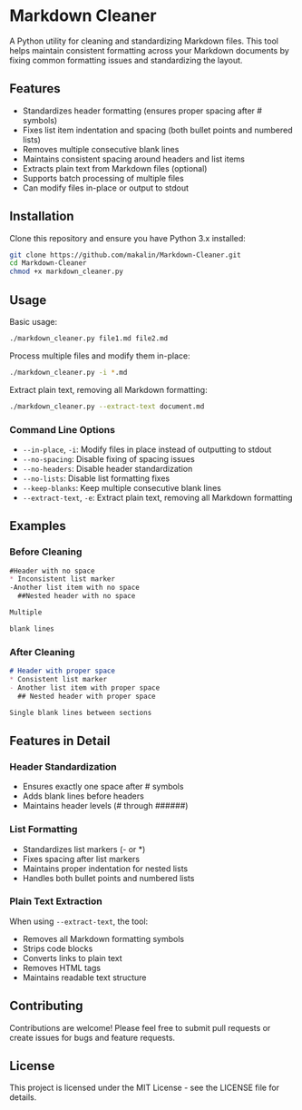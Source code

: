# Markdown Cleaner

A Python utility for cleaning and standardizing Markdown files. This tool helps maintain consistent formatting across your Markdown documents by fixing common formatting issues and standardizing the layout.

## Features

- Standardizes header formatting (ensures proper spacing after # symbols)
- Fixes list item indentation and spacing (both bullet points and numbered lists)
- Removes multiple consecutive blank lines
- Maintains consistent spacing around headers and list items
- Extracts plain text from Markdown files (optional)
- Supports batch processing of multiple files
- Can modify files in-place or output to stdout

## Installation

Clone this repository and ensure you have Python 3.x installed:

```bash
git clone https://github.com/makalin/Markdown-Cleaner.git
cd Markdown-Cleaner
chmod +x markdown_cleaner.py
```

## Usage

Basic usage:

```bash
./markdown_cleaner.py file1.md file2.md
```

Process multiple files and modify them in-place:

```bash
./markdown_cleaner.py -i *.md
```

Extract plain text, removing all Markdown formatting:

```bash
./markdown_cleaner.py --extract-text document.md
```

### Command Line Options

- `--in-place`, `-i`: Modify files in place instead of outputting to stdout
- `--no-spacing`: Disable fixing of spacing issues
- `--no-headers`: Disable header standardization
- `--no-lists`: Disable list formatting fixes
- `--keep-blanks`: Keep multiple consecutive blank lines
- `--extract-text`, `-e`: Extract plain text, removing all Markdown formatting

## Examples

### Before Cleaning

```markdown
#Header with no space
* Inconsistent list marker
-Another list item with no space
  ##Nested header with no space

Multiple

blank lines
```

### After Cleaning

```markdown
# Header with proper space
* Consistent list marker
- Another list item with proper space
  ## Nested header with proper space

Single blank lines between sections
```

## Features in Detail

### Header Standardization
- Ensures exactly one space after # symbols
- Adds blank lines before headers
- Maintains header levels (# through ######)

### List Formatting
- Standardizes list markers (- or *)
- Fixes spacing after list markers
- Maintains proper indentation for nested lists
- Handles both bullet points and numbered lists

### Plain Text Extraction
When using `--extract-text`, the tool:
- Removes all Markdown formatting symbols
- Strips code blocks
- Converts links to plain text
- Removes HTML tags
- Maintains readable text structure

## Contributing

Contributions are welcome! Please feel free to submit pull requests or create issues for bugs and feature requests.

## License

This project is licensed under the MIT License - see the LICENSE file for details.

